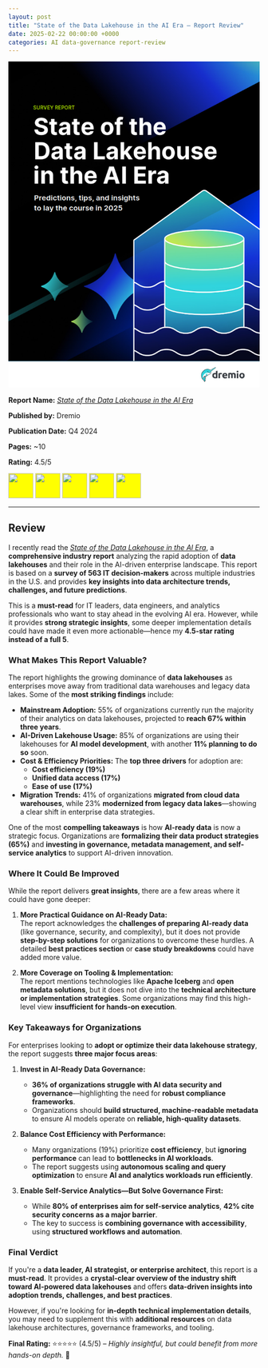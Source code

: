 ```yaml
---
layout: post
title: "State of the Data Lakehouse in the AI Era – Report Review"
date: 2025-02-22 00:00:00 +0000
categories: AI data-governance report-review
---
```


![Report Cover](../assets/post_images/2025-02-21/state-of-data-lakehouse-ai-era.png)  

**Report Name:** [*State of the Data Lakehouse in the AI Era*](https://hello.dremio.com/wp-2025-state-of-the-data-lakehouse-reg.html)

**Published by:** Dremio  

**Publication Date:** Q4 2024  

**Pages:** ~10  

**Rating:** 4.5/5  

<img style="background-color: yellow;" src="https://raw.githubusercontent.com/FortAwesome/Font-Awesome/6.x/svgs/solid/star.svg" width="50" height="50">
<img style="background-color: yellow;" src="https://raw.githubusercontent.com/FortAwesome/Font-Awesome/6.x/svgs/solid/star.svg" width="50" height="50">
<img style="background-color: yellow;" src="https://raw.githubusercontent.com/FortAwesome/Font-Awesome/6.x/svgs/solid/star.svg" width="50" height="50">
<img style="background-color: yellow;" src="https://raw.githubusercontent.com/FortAwesome/Font-Awesome/6.x/svgs/solid/star.svg" width="50" height="50">
<img style="background-color: yellow;" src="https://raw.githubusercontent.com/FortAwesome/Font-Awesome/6.x/svgs/solid/star-half.svg" width="50" height="50">

---

## **Review**  

I recently read the [*State of the Data Lakehouse in the AI Era*](https://www.dremio.com), a **comprehensive industry report** analyzing the rapid adoption of **data lakehouses** and their role in the AI-driven enterprise landscape. This report is based on a **survey of 563 IT decision-makers** across multiple industries in the U.S. and provides **key insights into data architecture trends, challenges, and future predictions**.

This is a **must-read** for IT leaders, data engineers, and analytics professionals who want to stay ahead in the evolving AI era. However, while it provides **strong strategic insights**, some deeper implementation details could have made it even more actionable—hence my **4.5-star rating instead of a full 5**.

### **What Makes This Report Valuable?**  

The report highlights the growing dominance of **data lakehouses** as enterprises move away from traditional data warehouses and legacy data lakes. Some of the **most striking findings** include:

- **Mainstream Adoption:** 55% of organizations currently run the majority of their analytics on data lakehouses, projected to **reach 67% within three years**.  
- **AI-Driven Lakehouse Usage:** 85% of organizations are using their lakehouses for **AI model development**, with another **11% planning to do so** soon.  
- **Cost & Efficiency Priorities:** The **top three drivers** for adoption are:
  - **Cost efficiency (19%)**
  - **Unified data access (17%)**
  - **Ease of use (17%)**
- **Migration Trends:** 41% of organizations **migrated from cloud data warehouses**, while 23% **modernized from legacy data lakes**—showing a clear shift in enterprise data strategies.  

One of the most **compelling takeaways** is how **AI-ready data** is now a strategic focus. Organizations are **formalizing their data product strategies (65%)** and **investing in governance, metadata management, and self-service analytics** to support AI-driven innovation.

### **Where It Could Be Improved**  

While the report delivers **great insights**, there are a few areas where it could have gone deeper:  

1. **More Practical Guidance on AI-Ready Data:**  
   The report acknowledges the **challenges of preparing AI-ready data** (like governance, security, and complexity), but it does not provide **step-by-step solutions** for organizations to overcome these hurdles. A detailed **best practices section** or **case study breakdowns** could have added more value.  

2. **More Coverage on Tooling & Implementation:**  
   The report mentions technologies like **Apache Iceberg** and **open metadata solutions**, but it does not dive into the **technical architecture or implementation strategies**. Some organizations may find this high-level view **insufficient for hands-on execution**.  

### **Key Takeaways for Organizations**  

For enterprises looking to **adopt or optimize their data lakehouse strategy**, the report suggests **three major focus areas**:  

1. **Invest in AI-Ready Data Governance:**  
   - **36% of organizations struggle with AI data security and governance**—highlighting the need for **robust compliance frameworks**.  
   - Organizations should **build structured, machine-readable metadata** to ensure AI models operate on **reliable, high-quality datasets**.  

2. **Balance Cost Efficiency with Performance:**  
   - Many organizations (19%) prioritize **cost efficiency**, but **ignoring performance** can lead to **bottlenecks in AI workloads**.  
   - The report suggests using **autonomous scaling and query optimization** to ensure **AI and analytics workloads run efficiently**.  

3. **Enable Self-Service Analytics—But Solve Governance First:**  
   - While **80% of enterprises aim for self-service analytics**, **42% cite security concerns as a major barrier**.  
   - The key to success is **combining governance with accessibility**, using **structured workflows and automation**.  

### **Final Verdict**  

If you're a **data leader, AI strategist, or enterprise architect**, this report is a **must-read**. It provides a **crystal-clear overview of the industry shift toward AI-powered data lakehouses** and offers **data-driven insights into adoption trends, challenges, and best practices**.

However, if you're looking for **in-depth technical implementation details**, you may need to supplement this with **additional resources** on data lakehouse architectures, governance frameworks, and tooling.

**Final Rating:** ⭐⭐⭐⭐⭐ (4.5/5) – *Highly insightful, but could benefit from more hands-on depth.* 🚀  
